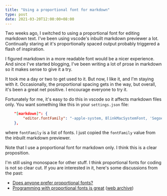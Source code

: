 ```yaml
---
title: "Using a proportional font for markdown"
type: post
date: 2021-03-20T12:00:00+08:00
---
```


Two weeks ago, I switched to using a proportional font for editing markdown text. I've been using vscode's inbuilt markdown previewer a lot. Continually staring at it's proportionally spaced output probably triggered a flash of inspiration.

I figured markdown in a more readable font would be a nicer experience. And since I've started blogging, I've been writing a lot of prose in markdown so it makes sense to give it a try.

It took me a day or two to get used to it. But now, I like it, and I'm staying with it. Occasionally, the proportional spacing gets in the way, but overall, it's been a great net positive. I encourage everyone to try it.

Fortunately for me, it's easy to do this in vscode so it affects markdown files only. You want something like this in your `settings.json` file:

```json
    "[markdown]": {
        "editor.fontFamily": "-apple-system, BlinkMacSystemFont, 'Segoe WPC', 'Segoe UI', system-ui, 'Ubuntu', 'Droid Sans', sans-serif",
    },
```

where `fontFamily` is a list of fonts. I just copied the `fontFamily` value from the inbuilt markdown previewer.

Note that I use a proportional font for markdown only. I think this is a clear proposition.

I'm still using monospace for other stuff. I think proportional fonts for coding is not so clear cut. If you are interested in it, here's some discussions from the past:

* [Does anyone prefer proportional fonts?](https://softwareengineering.stackexchange.com/questions/5473)
* [Programming with proportional fonts is great](https://news.ycombinator.com/item?id=1056683) ([web archive](https://web.archive.org/web/20130401074244/http://m-mz.posterous.com/programming-with-proportional))
